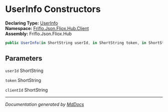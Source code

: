﻿<!--  
  <auto-generated>   
    The contents of this file were generated by a tool.  
    Changes to this file may be list if the file is regenerated  
  </auto-generated>   
-->

# UserInfo Constructors

**Declaring Type:** [UserInfo](../index.md)  
**Namespace:** [Friflo.Json.Fliox.Hub.Client](../../index.md)  
**Assembly:** Friflo.Json.Fliox.Hub

```csharp
public UserInfo(in ShortString userId, in ShortString token, in ShortString clientId);
```

## Parameters

`userId`  ShortString

`token`  ShortString

`clientId`  ShortString

___

*Documentation generated by [MdDocs](https://github.com/ap0llo/mddocs)*
